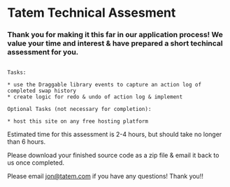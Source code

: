 # Tatem Technical Assesment

### Thank you for making it this far in our application process! We value your time and interest & have prepared a short techincal assessment for you.

```

Tasks:

* use the Draggable library events to capture an action log of completed swap history
* create logic for redo & undo of action log & implement

Optional Tasks (not necessary for completion):

* host this site on any free hosting platform

```

Estimated time for this assessment is 2-4 hours, but should take no longer than 6 hours.

Please download your finished source code as a zip file & email it back to us once completed.

Please email jon@tatem.com if you have any questions! Thank you!!
